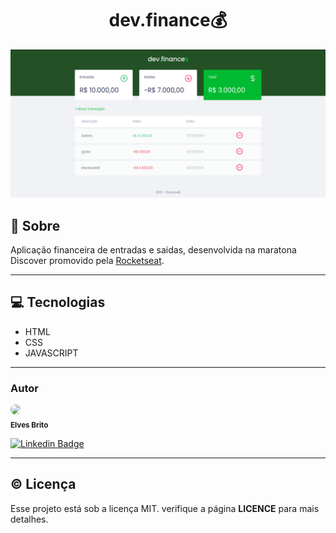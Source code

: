 <h1 align="center">dev.finance💰</h1>

<span align="center"><img src="public/finance.png"/></span>

## 📝 Sobre
Aplicação financeira de entradas e saidas, desenvolvida na maratona Discover promovido pela [Rocketseat](https://www.rocketseat.com.br).

---

## 💻 Tecnologias
- HTML
- CSS
- JAVASCRIPT

---

### Autor

<img style="border-radius: 50%;" src="https://avatars3.githubusercontent.com/u/50971534?s=460&u=e96a212ba23f0a02b5cd1c244c1b874c20aed4f2&v=4" width="40px"/>
</br>
<sub><b>Elves Brito</b></sub>

[![Linkedin Badge](https://img.shields.io/badge/-Elves-blue?style=flat-square&logo=Linkedin&logoColor=White&link=https://www.linkedin.com/in/elvesbd/)](https://www.linkedin.com/in/elvesbd/)

---

## ©️ Licença
Esse projeto está sob a licença MIT. verifique a página **LICENCE** para mais detalhes.



